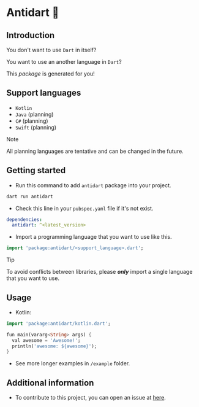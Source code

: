 <!-- 
This README describes the package. If you publish this package to pub.dev,
this README's contents appear on the landing page for your package.

For information about how to write a good package README, see the guide for
[writing package pages](https://dart.dev/guides/libraries/writing-package-pages). 

For general information about developing packages, see the Dart guide for
[creating packages](https://dart.dev/guides/libraries/create-library-packages)
and the Flutter guide for
[developing packages and plugins](https://flutter.dev/developing-packages). 
-->
# Antidart :no_entry_sign:

## Introduction

You don't want to use `Dart` in itself?

You want to use an another language in `Dart`?

This _package_ is generated for you!

## Support languages

- `Kotlin`
- `Java` (planning)
- `C#` (planning)
- `Swift` (planning)

> [!NOTE] 
> All planning languages are tentative and can be changed in the future.

## Getting started

- Run this command to add `antidart` package into your project.

```sh
dart run antidart
```
- Check this line in your `pubspec.yaml` file if it's not exist.
```yaml
dependencies:
  antidart: ^<latest_version>
```
- Import a programming language that you want to use like this.

```dart
import 'package:antidart/<support_language>.dart';
```

> [!TIP] 
> To avoid conflicts between libraries, please _**only**_ import a single language that you want to use.

## Usage

- Kotlin:

```dart
import 'package:antidart/kotlin.dart';

fun main(vararg<String> args) {
  val awesome = 'Awesome!';
  println('awesome: ${awesome}');
}
```

- See more longer examples in `/example` folder. 

## Additional information

- To contribute to this project, you can open an issue at [here](https://github.com/lehoangbaochung/antidart/issues).
